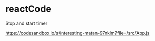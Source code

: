 # reactCode

Stop and start timer

https://codesandbox.io/s/interesting-matan-97nklm?file=/src/App.js
